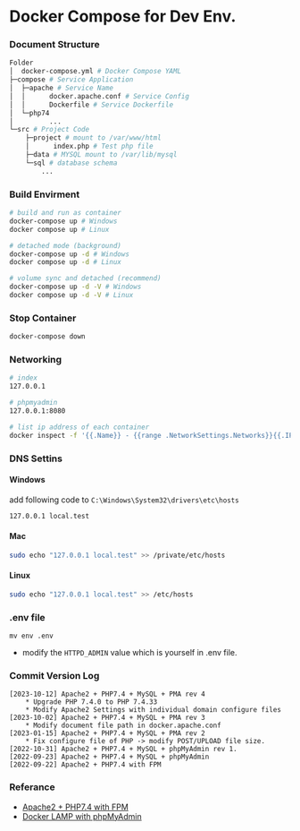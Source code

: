# Docker Compose for Dev Env.

### Document Structure
```sh
Folder
│  docker-compose.yml # Docker Compose YAML
├─compose # Service Application 
│  ├─apache # Service Name
│  │      docker.apache.conf # Service Config
│  │      Dockerfile # Service Dockerfile
│  └─php74
│         ...
└─src # Project Code
    ├─project # mount to /var/www/html
    │      index.php # Test php file
    ├─data # MYSQL mount to /var/lib/mysql
    └─sql # database schema
        ...
```

### Build Envirment
```sh
# build and run as container
docker-compose up # Windows
docker compose up # Linux

# detached mode (background)
docker-compose up -d # Windows
docker compose up -d # Linux

# volume sync and detached (recommend)
docker-compose up -d -V # Windows
docker compose up -d -V # Linux
```

### Stop Container
```sh
docker-compose down
```

### Networking 
```sh
# index
127.0.0.1

# phpmyadmin
127.0.0.1:8080

# list ip address of each container
docker inspect -f '{{.Name}} - {{range .NetworkSettings.Networks}}{{.IPAddress}}{{end}}' $(docker ps -aq)
```

### DNS Settins
#### Windows
add following code to `C:\Windows\System32\drivers\etc\hosts`
```sh
127.0.0.1 local.test
```

#### Mac
```sh
sudo echo "127.0.0.1 local.test" >> /private/etc/hosts
```

#### Linux
```sh
sudo echo "127.0.0.1 local.test" >> /etc/hosts
```

### .env file
```
mv env .env
```
- modify the `HTTPD_ADMIN` value which is yourself in .env file.


### Commit Version Log
```
[2023-10-12] Apache2 + PHP7.4 + MySQL + PMA rev 4
    * Upgrade PHP 7.4.0 to PHP 7.4.33
    * Modify Apache2 Settings with individual domain configure files
[2023-10-02] Apache2 + PHP7.4 + MySQL + PMA rev 3
    * Modify document file path in docker.apache.conf
[2023-01-15] Apache2 + PHP7.4 + MySQL + PMA rev 2
    * Fix configure file of PHP -> modify POST/UPLOAD file size.
[2022-10-31] Apache2 + PHP7.4 + MySQL + phpMyAdmin rev 1.
[2022-09-23] Apache2 + PHP7.4 + MySQL + phpMyAdmin
[2022-09-22] Apache2 + PHP7.4 with FPM
```

### Referance
* [Apache2 + PHP7.4 with FPM](https://blog.csdn.net/m0_55975991/article/details/124995718)
* [Docker LAMP with phpMyAdmin](https://hackmd.io/@titangene/docker-collection/%2FJo1wfBAaSzKx9anZ0WOv1Q?type=book)
